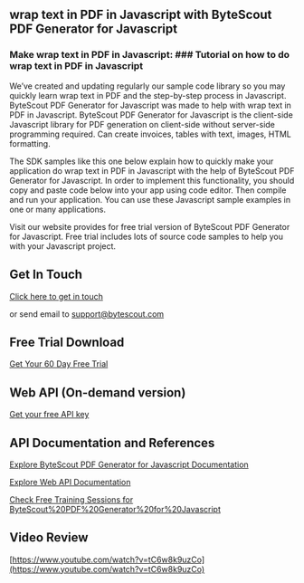 ## wrap text in PDF in Javascript with ByteScout PDF Generator for Javascript

### Make wrap text in PDF in Javascript: ### Tutorial on how to do wrap text in PDF in Javascript

We’ve created and updating regularly our sample code library so you may quickly learn wrap text in PDF and the step-by-step process in Javascript. ByteScout PDF Generator for Javascript was made to help with wrap text in PDF in Javascript. ByteScout PDF Generator for Javascript is the client-side Javascript library for PDF generation on client-side without server-side programming required. Can create invoices, tables with text, images, HTML formatting.

The SDK samples like this one below explain how to quickly make your application do wrap text in PDF in Javascript with the help of ByteScout PDF Generator for Javascript. In order to implement this functionality, you should copy and paste code below into your app using code editor. Then compile and run your application. You can use these Javascript sample examples in one or many applications.

Visit our website provides for free trial version of ByteScout PDF Generator for Javascript. Free trial includes lots of source code samples to help you with your Javascript project.

## Get In Touch

[Click here to get in touch](https://bytescout.zendesk.com/hc/en-us/requests/new?subject=ByteScout%20PDF%20Generator%20for%20Javascript%20Question)

or send email to [support@bytescout.com](mailto:support@bytescout.com?subject=ByteScout%20PDF%20Generator%20for%20Javascript%20Question) 

## Free Trial Download

[Get Your 60 Day Free Trial](https://bytescout.com/download/web-installer?utm_source=github-readme)

## Web API (On-demand version)

[Get your free API key](https://pdf.co/documentation/api?utm_source=github-readme)

## API Documentation and References

[Explore ByteScout PDF Generator for Javascript Documentation](https://bytescout.com/documentation/index.html?utm_source=github-readme)

[Explore Web API Documentation](https://pdf.co/documentation/api?utm_source=github-readme)

[Check Free Training Sessions for ByteScout%20PDF%20Generator%20for%20Javascript](https://academy.bytescout.com/)

## Video Review

[https://www.youtube.com/watch?v=tC6w8k9uzCo](https://www.youtube.com/watch?v=tC6w8k9uzCo)